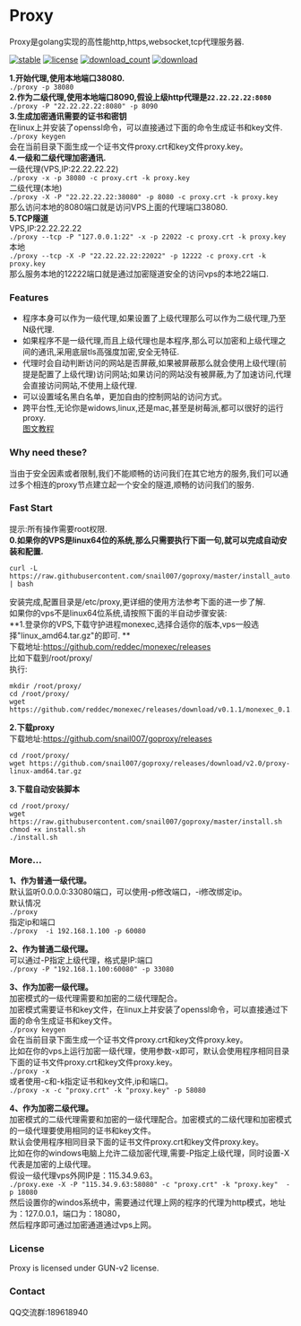 # Proxy
Proxy是golang实现的高性能http,https,websocket,tcp代理服务器.

[![stable](https://img.shields.io/badge/stable-stable-green.svg)](https://github.com/snail007/goproxy/) [![license](https://img.shields.io/github/license/snail007/goproxy.svg?style=plastic)]() [![download_count](https://img.shields.io/github/downloads/snail007/goproxy/total.svg?style=plastic)](https://github.com/snail007/goproxy/releases) [![download](https://img.shields.io/github/release/snail007/goproxy.svg?style=plastic)](https://github.com/snail007/goproxy/releases)

**1.开始代理,使用本地端口38080.**  
`./proxy -p 38080`  
**2.作为二级代理,使用本地端口8090,假设上级http代理是`22.22.22.22:8080`**  
`./proxy -P "22.22.22.22:8080" -p 8090`  
**3.生成加密通讯需要的证书和密钥**  
在linux上并安装了openssl命令，可以直接通过下面的命令生成证书和key文件.
`./proxy keygen`   
会在当前目录下面生成一个证书文件proxy.crt和key文件proxy.key。  
**4.一级和二级代理加密通讯.**  
一级代理(VPS,IP:22.22.22.22)   
`./proxy -x -p 38080 -c proxy.crt -k proxy.key`  
二级代理(本地)  
`./proxy -X -P "22.22.22.22:38080" -p 8080 -c proxy.crt -k proxy.key`  
那么访问本地的8080端口就是访问VPS上面的代理端口38080.  
**5.TCP隧道**  
VPS,IP:22.22.22.22  
`./proxy --tcp -P "127.0.0.1:22" -x -p 22022 -c proxy.crt -k proxy.key`  
本地  
`./proxy --tcp -X -P "22.22.22.22:22022" -p 12222 -c proxy.crt -k proxy.key`  
那么服务本地的12222端口就是通过加密隧道安全的访问vps的本地22端口.  
### Features
- 程序本身可以作为一级代理,如果设置了上级代理那么可以作为二级代理,乃至N级代理.
- 如果程序不是一级代理,而且上级代理也是本程序,那么可以加密和上级代理之间的通讯,采用底层tls高强度加密,安全无特征.
- 代理时会自动判断访问的网站是否屏蔽,如果被屏蔽那么就会使用上级代理(前提是配置了上级代理)访问网站;如果访问的网站没有被屏蔽,为了加速访问,代理会直接访问网站,不使用上级代理.
- 可以设置域名黑白名单，更加自由的控制网站的访问方式。
- 跨平台性,无论你是widows,linux,还是mac,甚至是树莓派,都可以很好的运行proxy.  
[图文教程](docs/faststart.md)
### Why need these?
当由于安全因素或者限制,我们不能顺畅的访问我们在其它地方的服务,我们可以通过多个相连的proxy节点建立起一个安全的隧道,顺畅的访问我们的服务.

### Fast Start
提示:所有操作需要root权限.  
**0.如果你的VPS是linux64位的系统,那么只需要执行下面一句,就可以完成自动安装和配置.**   
```shell
curl -L https://raw.githubusercontent.com/snail007/goproxy/master/install_auto.sh | bash
```
安装完成,配置目录是/etc/proxy,更详细的使用方法参考下面的进一步了解.  
如果你的vps不是linux64位系统,请按照下面的半自动步骤安装:   
**1.登录你的VPS,下载守护进程monexec,选择合适你的版本,vps一般选择"linux_amd64.tar.gz"的即可. **    
下载地址:https://github.com/reddec/monexec/releases   
比如下载到/root/proxy/  
执行:  
```shell
mkdir /root/proxy/  
cd /root/proxy/  
wget https://github.com/reddec/monexec/releases/download/v0.1.1/monexec_0.1.1_linux_amd64.tar.gz   
```
**2.下载proxy**  
下载地址:https://github.com/snail007/goproxy/releases   
```shell
cd /root/proxy/  
wget https://github.com/snail007/goproxy/releases/download/v2.0/proxy-linux-amd64.tar.gz    
```
**3.下载自动安装脚本** 
```shell
cd /root/proxy/   
wget https://raw.githubusercontent.com/snail007/goproxy/master/install.sh
chmod +x install.sh   
./install.sh   
```
### More...
**1、作为普通一级代理。**   
默认监听0.0.0.0:33080端口，可以使用-p修改端口，-i修改绑定ip。  
默认情况  
`./proxy`  
指定ip和端口  
`./proxy  -i 192.168.1.100 -p 60080`  

**2、作为普通二级代理。**  
可以通过-P指定上级代理，格式是IP:端口  
`./proxy -P "192.168.1.100:60080" -p 33080`   

**3、作为加密一级代理。**  
加密模式的一级代理需要和加密的二级代理配合。  
加密模式需要证书和key文件，在linux上并安装了openssl命令，可以直接通过下面的命令生成证书和key文件。  
`./proxy keygen`  
会在当前目录下面生成一个证书文件proxy.crt和key文件proxy.key。  
比如在你的vps上运行加密一级代理，使用参数-x即可，默认会使用程序相同目录下面的证书文件proxy.crt和key文件proxy.key。  
`./proxy -x`   
或者使用-c和-k指定证书和key文件,ip和端口。   
`./proxy -x -c "proxy.crt" -k "proxy.key" -p 58080`   

**4、作为加密二级代理。**  
加密模式的二级代理需要和加密的一级代理配合。加密模式的二级代理和加密模式的一级代理要使用相同的证书和key文件。  
默认会使用程序相同目录下面的证书文件proxy.crt和key文件proxy.key。    
比如在你的windows电脑上允许二级加密代理,需要-P指定上级代理，同时设置-X代表是加密的上级代理。   
假设一级代理vps外网IP是：115.34.9.63。    
`./proxy.exe -X -P "115.34.9.63:58080" -c "proxy.crt" -k "proxy.key"  -p 18080`     
然后设置你的windos系统中，需要通过代理上网的程序的代理为http模式，地址为：127.0.0.1，端口为：18080，    
然后程序即可通过加密通道通过vps上网。 
### License 
Proxy is licensed under GUN-v2 license.
### Contact 
QQ交流群:189618940



